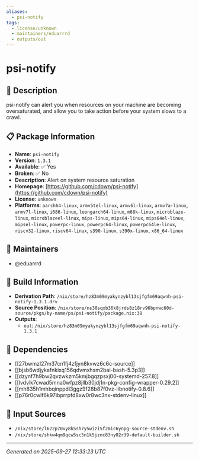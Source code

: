 ```yaml
---
aliases:
  - psi-notify
tags:
  - license/unknown
  - maintainers/eduarrrd
  - outputs/out
---
```


# psi-notify

## 📝 Description

psi-notify can alert you when resources on your machine are becoming
oversaturated, and allow you to take action before your system slows to a
crawl.


## 📋 Package Information

- **Name**: `psi-notify`
- **Version**: `1.3.1`
- **Available**: ✅ Yes
- **Broken**: ✅ No
- **Description**: Alert on system resource saturation
- **Homepage**: [https://github.com/cdown/psi-notify](https://github.com/cdown/psi-notify)
- **License**: `unknown`
- **Platforms**: `aarch64-linux`, `armv5tel-linux`, `armv6l-linux`, `armv7a-linux`, `armv7l-linux`, `i686-linux`, `loongarch64-linux`, `m68k-linux`, `microblaze-linux`, `microblazeel-linux`, `mips-linux`, `mips64-linux`, `mips64el-linux`, `mipsel-linux`, `powerpc-linux`, `powerpc64-linux`, `powerpc64le-linux`, `riscv32-linux`, `riscv64-linux`, `s390-linux`, `s390x-linux`, `x86_64-linux`
## 👥 Maintainers

- @eduarrrd


## 🔧 Build Information

- **Derivation Path**: `/nix/store/hz83m09myakynzybl13sjfgfm69aqwnh-psi-notify-1.3.1.drv`
- **Source Position**: `/nix/store/ns30sqxb36k8jrds8z18rv96bpnwc60d-source/pkgs/by-name/ps/psi-notify/package.nix:38`
- **Outputs**:
  - `out`:  `/nix/store/hz83m09myakynzybl13sjfgfm69aqwnh-psi-notify-1.3.1`

## 🔗 Dependencies

- [[27bwmzl27m37cn1fj4zfjyn8kvwz6c6c-source]]
- [[bjsb6wdjykafnkixq156qdvmxhsm2bai-bash-5.3p3]]
- [[dzynf7h9bw2qvzwkzm5kmjbgqzpsxj00-systemd-257.8]]
- [[lvdvlk7cwad5mna0wfpz8jllb30jdj1n-pkg-config-wrapper-0.29.2]]
- [[mh835h1mhbqinppdi3ggz9f28b87f0vz-libnotify-0.8.6]]
- [[p76r0cwlf6k97ibprrpfd8xw0r8wc3nx-stdenv-linux]]

## 📁 Input Sources

- `/nix/store/l622p70vy8k5sh7y5wizi5f2mic6ynpg-source-stdenv.sh`
- `/nix/store/shkw4qm9qcw5sc5n1k5jznc83ny02r39-default-builder.sh`

---
*Generated on 2025-09-27 12:33:23 UTC*
